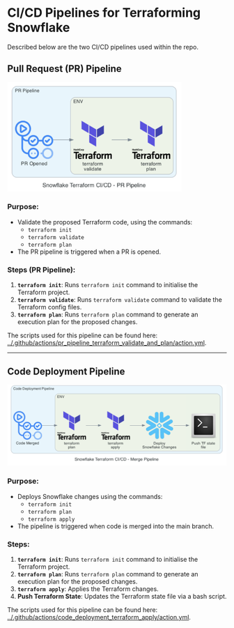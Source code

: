 # CI/CD Pipelines for Terraforming Snowflake

Described below are the two CI/CD pipelines used within the repo.

## Pull Request (PR) Pipeline

<img src="img/cicd/pr_pipeline.png" alt="PR Pipeline" width="400">

### Purpose:

* Validate the proposed Terraform code, using the commands:
  * `terraform init`
  * `terraform validate`
  * `terraform plan`
* The PR pipeline is triggered when a PR is opened.

### Steps (PR Pipeline):

1. **`terraform init`**: Runs `terraform init` command to initialise the Terraform project.
2. **`terraform validate`**: Runs `terraform validate` command to validate the Terraform config files.
3. **`terraform plan`**: Runs `terraform plan` command to generate an execution plan for the proposed changes.

The scripts used for this pipeline can be found here: [../.github/actions/pr_pipeline_terraform_validate_and_plan/action.yml](../.github/actions/pr_pipeline_terraform_validate_and_plan/action.yml).

---

## Code Deployment Pipeline

<img src="img/cicd/code_deployment_pipeline.png" alt="Code Deployment Pipeline" width="600">

### Purpose:

* Deploys Snowflake changes using the commands:
  * `terraform init`
  * `terraform plan`
  * `terraform apply`
* The pipeline is triggered when code is merged into the main branch.

### Steps:

1. **`terraform init`**: Runs `terraform init` command to initialise the Terraform project.
2. **`terraform plan`**: Runs `terraform plan` command to generate an execution plan for the proposed changes.
3. **`terraform apply`**: Applies the Terraform changes.
4. **Push Terraform State**: Updates the Terraform state file via a bash script.

The scripts used for this pipeline can be found here: [../.github/actions/code_deployment_terraform_apply/action.yml](../.github/actions/code_deployment_terraform_apply/action.yml).
